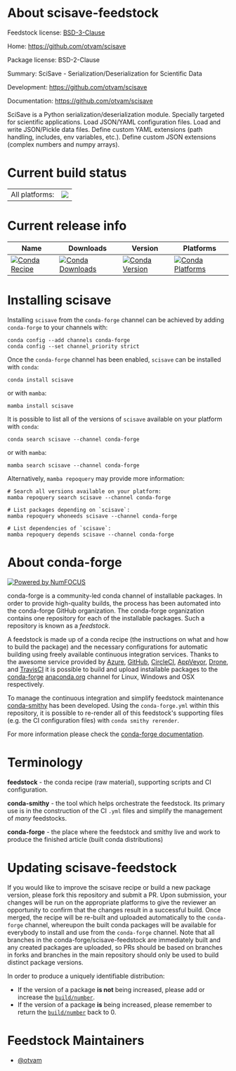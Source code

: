 About scisave-feedstock
=======================

Feedstock license: [BSD-3-Clause](https://github.com/conda-forge/scisave-feedstock/blob/main/LICENSE.txt)

Home: https://github.com/otvam/scisave

Package license: BSD-2-Clause

Summary: SciSave - Serialization/Deserialization for Scientific Data

Development: https://github.com/otvam/scisave

Documentation: https://github.com/otvam/scisave

SciSave is a Python serialization/deserialization module. Specially
targeted for scientific applications. Load JSON/YAML configuration files.
Load and write JSON/Pickle data files. Define custom YAML extensions
(path handling, includes, env variables, etc.). Define custom JSON
extensions (complex numbers and numpy arrays).


Current build status
====================


<table><tr><td>All platforms:</td>
    <td>
      <a href="https://dev.azure.com/conda-forge/feedstock-builds/_build/latest?definitionId=23704&branchName=main">
        <img src="https://dev.azure.com/conda-forge/feedstock-builds/_apis/build/status/scisave-feedstock?branchName=main">
      </a>
    </td>
  </tr>
</table>

Current release info
====================

| Name | Downloads | Version | Platforms |
| --- | --- | --- | --- |
| [![Conda Recipe](https://img.shields.io/badge/recipe-scisave-green.svg)](https://anaconda.org/conda-forge/scisave) | [![Conda Downloads](https://img.shields.io/conda/dn/conda-forge/scisave.svg)](https://anaconda.org/conda-forge/scisave) | [![Conda Version](https://img.shields.io/conda/vn/conda-forge/scisave.svg)](https://anaconda.org/conda-forge/scisave) | [![Conda Platforms](https://img.shields.io/conda/pn/conda-forge/scisave.svg)](https://anaconda.org/conda-forge/scisave) |

Installing scisave
==================

Installing `scisave` from the `conda-forge` channel can be achieved by adding `conda-forge` to your channels with:

```
conda config --add channels conda-forge
conda config --set channel_priority strict
```

Once the `conda-forge` channel has been enabled, `scisave` can be installed with `conda`:

```
conda install scisave
```

or with `mamba`:

```
mamba install scisave
```

It is possible to list all of the versions of `scisave` available on your platform with `conda`:

```
conda search scisave --channel conda-forge
```

or with `mamba`:

```
mamba search scisave --channel conda-forge
```

Alternatively, `mamba repoquery` may provide more information:

```
# Search all versions available on your platform:
mamba repoquery search scisave --channel conda-forge

# List packages depending on `scisave`:
mamba repoquery whoneeds scisave --channel conda-forge

# List dependencies of `scisave`:
mamba repoquery depends scisave --channel conda-forge
```


About conda-forge
=================

[![Powered by
NumFOCUS](https://img.shields.io/badge/powered%20by-NumFOCUS-orange.svg?style=flat&colorA=E1523D&colorB=007D8A)](https://numfocus.org)

conda-forge is a community-led conda channel of installable packages.
In order to provide high-quality builds, the process has been automated into the
conda-forge GitHub organization. The conda-forge organization contains one repository
for each of the installable packages. Such a repository is known as a *feedstock*.

A feedstock is made up of a conda recipe (the instructions on what and how to build
the package) and the necessary configurations for automatic building using freely
available continuous integration services. Thanks to the awesome service provided by
[Azure](https://azure.microsoft.com/en-us/services/devops/), [GitHub](https://github.com/),
[CircleCI](https://circleci.com/), [AppVeyor](https://www.appveyor.com/),
[Drone](https://cloud.drone.io/welcome), and [TravisCI](https://travis-ci.com/)
it is possible to build and upload installable packages to the
[conda-forge](https://anaconda.org/conda-forge) [anaconda.org](https://anaconda.org/)
channel for Linux, Windows and OSX respectively.

To manage the continuous integration and simplify feedstock maintenance
[conda-smithy](https://github.com/conda-forge/conda-smithy) has been developed.
Using the ``conda-forge.yml`` within this repository, it is possible to re-render all of
this feedstock's supporting files (e.g. the CI configuration files) with ``conda smithy rerender``.

For more information please check the [conda-forge documentation](https://conda-forge.org/docs/).

Terminology
===========

**feedstock** - the conda recipe (raw material), supporting scripts and CI configuration.

**conda-smithy** - the tool which helps orchestrate the feedstock.
                   Its primary use is in the construction of the CI ``.yml`` files
                   and simplify the management of *many* feedstocks.

**conda-forge** - the place where the feedstock and smithy live and work to
                  produce the finished article (built conda distributions)


Updating scisave-feedstock
==========================

If you would like to improve the scisave recipe or build a new
package version, please fork this repository and submit a PR. Upon submission,
your changes will be run on the appropriate platforms to give the reviewer an
opportunity to confirm that the changes result in a successful build. Once
merged, the recipe will be re-built and uploaded automatically to the
`conda-forge` channel, whereupon the built conda packages will be available for
everybody to install and use from the `conda-forge` channel.
Note that all branches in the conda-forge/scisave-feedstock are
immediately built and any created packages are uploaded, so PRs should be based
on branches in forks and branches in the main repository should only be used to
build distinct package versions.

In order to produce a uniquely identifiable distribution:
 * If the version of a package **is not** being increased, please add or increase
   the [``build/number``](https://docs.conda.io/projects/conda-build/en/latest/resources/define-metadata.html#build-number-and-string).
 * If the version of a package **is** being increased, please remember to return
   the [``build/number``](https://docs.conda.io/projects/conda-build/en/latest/resources/define-metadata.html#build-number-and-string)
   back to 0.

Feedstock Maintainers
=====================

* [@otvam](https://github.com/otvam/)

